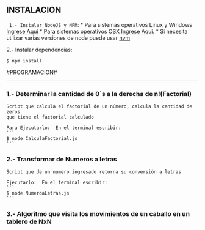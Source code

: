 ## INSTALACION  ##
`
1.- Instalar NodeJS y NPM`: 
	* Para sistemas operativos Linux 	y Windows [Ingrese Aqui](http://www.w3resource.com/node.js/installing-node.js-windows-and-linux.php)
	* Para sistemas operativos OSX [Ingrese Aqui](https://coolestguidesontheplanet.com/installing-node-js-on-macos/). 
	* Si necesita utilizar varias versiones de node puede usar [nvm](https://github.com/creationix/nvm)

2.- Instalar dependencias:   
```
$ npm install
```


#PROGRAMACION#
___________________________________________________________________________

### 1.- Determinar la cantidad de 0`s a la derecha de n!(Factorial) ###
	
	Script que calcula el factorial de un número, calcula la cantidad de zeros
	que tiene el factorial calculado
	
	Para Ejecutarlo:  En el terminal escribir:
	```
	$ node CalculaFactorial.js
	```


### 2.- Transformar de Numeros a letras ###

	Script que de un numero ingresado retorna su conversión a letras

	Ejecutarlo:  En el terminal escribir:
	```
	$ node NumeroaLetras.js
	```



### 3.- Algoritmo que visita los movimientos de un caballo en un tablero de NxN ###



